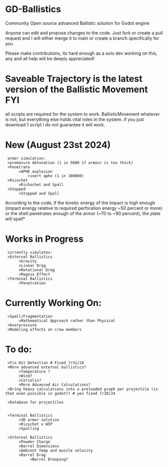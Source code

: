 # GD-Ballistics

Community Open source advanced Ballistic solution for Godot engine

Anyone can edit and propose changes to the code. Just fork or create a pull request and I will either merge it to main or create a branch specifically for you

Please make contributions, its hard enough as a solo dev working on this, any and all help will be deeply appreciated!

# Saveable Trajectory is the latest version of the Ballistic Movement FYI

all scripts are required for the system to work. BallisticMovement whatever is not, but everything else holds vital roles in the system. if you just download 1 script I do not guarantee it will work.


# New (August 23st 2024)
     armor simulation:
     >premature detonation (1 in 5000 if armour is too thick)
     >Penetrate
          >APHE explosion
              >inert aphe (1 in 100000)
     >Ricochet
          >Richochet and Spall
     >Stopped
          >Stopped and Spall

According to the code, if the kinetic energy of the impact is high enough (impact energy relative to required perforation energy ~50 percent or more) or the shell penetrates enough of the armor (~70 to ~90 percent), the plate will spall*

# Works in Progress

     currently simulates:
     >External Ballistics
          >Gravity
          >Linear Drag
          >Rotational Drag
          >Magnus Effect
     >Terminal Ballistics     
          >Penetration

# Currently Working On:
     >Spall/Fragmentation
          >Mathematical Approach rather than Physical
     >Overpressure
     >Modeling effects on crew members
  

# To do:
     >Fix Hit Detection # Fixed 7/31/24
     >More advanced external ballistics?
          >Temperature ?
          >Wind?
          >Coriolis?
          >More Advanced Air Calculations?
     >Bring heavy calculations into a preloaded graph per projectile (is that even possible in godot?) # yes fixed 7/30/24

     >Database for projectiles


     >Terminal Ballistics
          >3D armor solution 
          >Ricochet x WIP
          >Spalling
     
     >Internal Ballistics
          >Powder Charge
          >Barrel Dimensions
          >Ambient Temp and muzzle velocity
          >Barrel Drag
               >Barrel Drooping?




